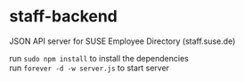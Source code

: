 # staff-backend
JSON API server for SUSE Employee Directory (staff.suse.de) 

run `sudo npm install` to install the dependencies  
run `forever -d -w server.js` to start server
